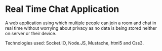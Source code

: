 # Real Time Chat Application
A web application using which multiple people can join a room and chat in real time without worrying about privacy as no data is being stored neither on server or their device.

Technologies used: Socket.IO, Node.JS, Mustache, html5 and Css3.

